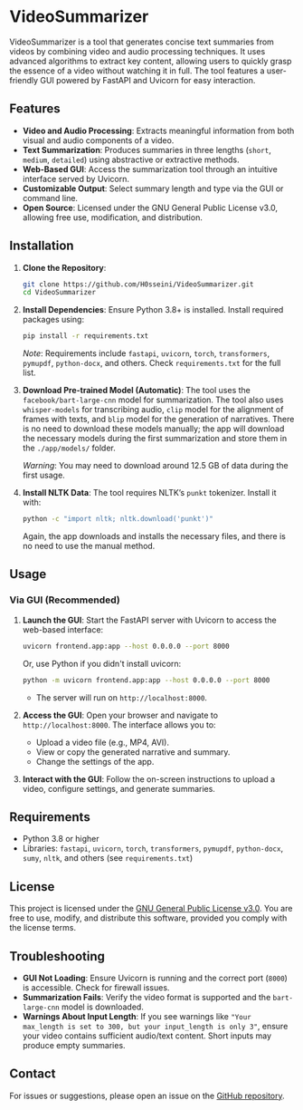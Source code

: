 # VideoSummarizer

VideoSummarizer is a tool that generates concise text summaries from videos by combining video and audio processing techniques. It uses advanced algorithms to extract key content, allowing users to quickly grasp the essence of a video without watching it in full. The tool features a user-friendly GUI powered by FastAPI and Uvicorn for easy interaction.

## Features

- **Video and Audio Processing**: Extracts meaningful information from both visual and audio components of a video.
- **Text Summarization**: Produces summaries in three lengths (`short`, `medium`, `detailed`) using abstractive or extractive methods.
- **Web-Based GUI**: Access the summarization tool through an intuitive interface served by Uvicorn.
- **Customizable Output**: Select summary length and type via the GUI or command line.
- **Open Source**: Licensed under the GNU General Public License v3.0, allowing free use, modification, and distribution.

## Installation

1. **Clone the Repository**:
   ```bash
   git clone https://github.com/H0sseini/VideoSummarizer.git
   cd VideoSummarizer
   ```

2. **Install Dependencies**:
   Ensure Python 3.8+ is installed. Install required packages using:
   ```bash
   pip install -r requirements.txt
   ```
   *Note*: Requirements include `fastapi`, `uvicorn`, `torch`, `transformers`, `pymupdf`, `python-docx`, and others. Check `requirements.txt` for the full list.

3. **Download Pre-trained Model (Automatic)**:
   The tool uses the `facebook/bart-large-cnn` model for summarization. The tool also uses `whisper-models` for transcribing audio, `clip` model for the alignment of frames with texts, and `blip` model for the generation of narratives. 
   There is no need to download these models manually; the app will download the necessary models during the first summarization and store them in the `./app/models/` folder.

   *Warning*: You may need to download around 12.5 GB of data during the first usage.

5. **Install NLTK Data**:
   The tool requires NLTK’s `punkt` tokenizer. Install it with:
   ```bash
   python -c "import nltk; nltk.download('punkt')"
   ```
   Again, the app downloads and installs the necessary files, and there is no need to use the manual method.

## Usage

### Via GUI (Recommended)
1. **Launch the GUI**:
   Start the FastAPI server with Uvicorn to access the web-based interface:
   ```bash
   uvicorn frontend.app:app --host 0.0.0.0 --port 8000
   ```
   Or, use Python if you didn't install uvicorn:
   ```bash
   python -m uvicorn frontend.app:app --host 0.0.0.0 --port 8000
   ```
   - The server will run on `http://localhost:8000`.

2. **Access the GUI**:
   Open your browser and navigate to `http://localhost:8000`. The interface allows you to:
   - Upload a video file (e.g., MP4, AVI).
   - View or copy the generated narrative and summary.
   - Change the settings of the app.

3. **Interact with the GUI**:
   Follow the on-screen instructions to upload a video, configure settings, and generate summaries.



## Requirements

- Python 3.8 or higher
- Libraries: `fastapi`, `uvicorn`, `torch`, `transformers`, `pymupdf`, `python-docx`, `sumy`, `nltk`, and others (see `requirements.txt`)


## License

This project is licensed under the [GNU General Public License v3.0](LICENSE). You are free to use, modify, and distribute this software, provided you comply with the license terms.



## Troubleshooting

- **GUI Not Loading**: Ensure Uvicorn is running and the correct port (`8000`) is accessible. Check for firewall issues.
- **Summarization Fails**: Verify the video format is supported and the `bart-large-cnn` model is downloaded.
- **Warnings About Input Length**: If you see warnings like `"Your max_length is set to 300, but your input_length is only 3"`, ensure your video contains sufficient audio/text content. Short inputs may produce empty summaries.

## Contact

For issues or suggestions, please open an issue on the [GitHub repository](https://github.com/H0sseini/VideoSummarizer).
